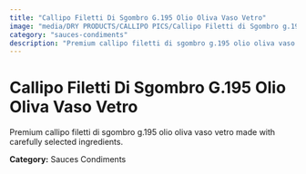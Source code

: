 ```yaml
---
title: "Callipo Filetti Di Sgombro G.195 Olio Oliva Vaso Vetro"
image: "media/DRY PRODUCTS/CALLIPO PICS/Callipo Filetti di Sgombro g.195 olio oliva vaso vetro.png"
category: "sauces-condiments"
description: "Premium callipo filetti di sgombro g.195 olio oliva vaso vetro made with carefully selected ingredients."
---
```


# Callipo Filetti Di Sgombro G.195 Olio Oliva Vaso Vetro

Premium callipo filetti di sgombro g.195 olio oliva vaso vetro made with carefully selected ingredients.

**Category:** Sauces Condiments
